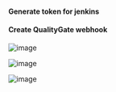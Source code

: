 #### Generate token for jenkins

#### Create QualityGate webhook

![image](https://github.com/user-attachments/assets/9f0edcdc-fa5a-46ff-bf35-b60a88dbd4dd)

![image](https://github.com/user-attachments/assets/3a569623-8165-456c-85f5-f358b16c634a)

![image](https://github.com/user-attachments/assets/5cddd188-0f72-4072-93f9-dab5de3d5c2f)

